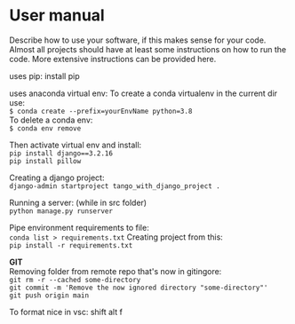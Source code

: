 # User manual 

Describe how to use your software, if this makes sense for your code. Almost all projects should have at least some instructions on how to run the code. More extensive instructions can be provided here.

uses pip: install pip 

uses anaconda virtual env:
To create a conda virtualenv in the current dir use: <br>
`$ conda create --prefix=yourEnvName python=3.8` <br>
To delete a conda env: <br>
`$ conda env remove `

Then activate virtual env and install: <br>
`pip install django==3.2.16` <br>
`pip install pillow`

Creating a django project: <br>
`django-admin startproject tango_with_django_project . `

Running a server: (while in src folder) <br>
`python manage.py runserver`

Pipe environment requirements to file: <br>
`conda list > requirements.txt`
Creating project from this: <br>
`pip install -r requirements.txt`


<b>GIT</b> <br>
Removing folder from remote repo that's now in gitingore: <br>
`git rm -r --cached some-directory` <br>
`git commit -m 'Remove the now ignored directory "some-directory"'`<br>
`git push origin main`

To format nice in vsc:
shift alt f

